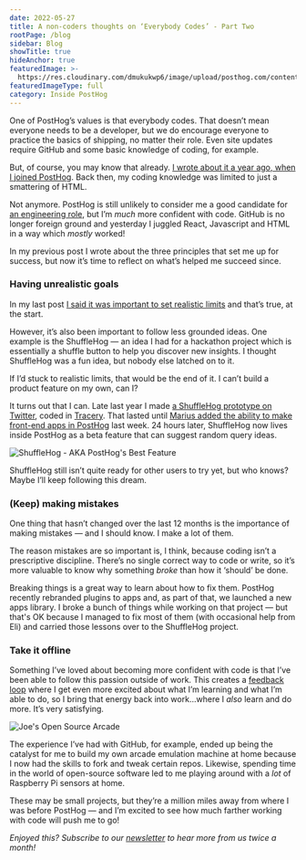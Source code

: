 ```yaml
---
date: 2022-05-27
title: A non-coders thoughts on ‘Everybody Codes’ - Part Two
rootPage: /blog
sidebar: Blog
showTitle: true
hideAnchor: true
featuredImage: >-
  https://res.cloudinary.com/dmukukwp6/image/upload/posthog.com/contents/images/blog/migrating-hog.png
featuredImageType: full
category: Inside PostHog
---
```


One of PostHog’s values is that everybody codes. That doesn’t mean everyone needs to be a developer, but we do encourage everyone to practice the basics of shipping, no matter their role. Even site updates require GitHub and some basic knowledge of coding, for example. 

But, of course, you may know that already. [I wrote about it a year ago, when I joined PostHog](/blog/a-non-coders-thoughts-on-everybody-codes-culture). Back then, my coding knowledge was limited to just a smattering of HTML.

Not anymore. PostHog is still unlikely to consider me a good candidate for [an engineering  role](/careers), but I’m _much_ more confident with code. GitHub is no longer foreign ground and yesterday I juggled React, Javascript and HTML in a way which _mostly_ worked! 

In my previous post I wrote about the three principles that set me up for success, but now it’s time to reflect on what’s helped me succeed since. 

### Having unrealistic goals
In my last post [I said it was important to set realistic limits](/blog/a-non-coders-thoughts-on-everybody-codes-culture) and that’s true, at the start.

However, it’s also been important to follow less grounded ideas. One example is the ShuffleHog — an idea I had for a hackathon project which is essentially a shuffle button to help you discover new insights. I thought ShuffleHog was a fun idea, but nobody else latched on to it.

If I’d stuck to realistic limits, that would be the end of it. I can’t  build a product feature on my own, can I?

It turns out that I can. Late last year I made [a ShuffleHog prototype on Twitter](https://twitter.com/thehogbot), coded in [Tracery](https://www.tracery.io/). That lasted until [Marius added the ability to make front-end apps in PostHog](https://github.com/PostHog/posthog/issues/9654#issuecomment-1133222836) last week. 24 hours later, ShuffleHog now lives inside PostHog as a beta feature that can suggest random query ideas.

![ShuffleHog - AKA PostHog's Best Feature](https://res.cloudinary.com/dmukukwp6/image/upload/v1710055416/posthog.com/contents/images/blog/non-coders-thoughts/shufflehog_app.png)

ShuffleHog still isn’t quite ready for other users to try yet, but who knows? Maybe I’ll keep following this dream. 

### (Keep) making mistakes
One thing that hasn’t changed over the last 12 months is the importance of making mistakes — and I should know. I make a lot of them.

The reason mistakes are so important is, I think, because coding isn’t a prescriptive discipline. There’s no single correct way to code or write, so it’s more valuable to know why something _broke_ than how it ‘should’ be done. 

Breaking things is a great way to learn about how to fix them. PostHog recently rebranded plugins to apps and, as part of that, we launched a new apps library. I broke a bunch of things while working on that project — but that's OK because I managed to fix most of them (with occasional help from Eli) and carried those lessons over to the ShuffleHog project.

### Take it offline
Something I’ve loved about becoming more confident with code is that I’ve been able to follow this passion outside of work. This creates a [feedback loop](/newsletter/how-to-give-feedback) where I get even more excited about what I’m learning and what I’m able to do, so I bring that energy back into work…where I _also_ learn and do more. It’s very satisfying. 

![Joe's Open Source Arcade](https://res.cloudinary.com/dmukukwp6/image/upload/v1710055416/posthog.com/contents/images/blog/non-coders-thoughts/arcade_open_source.png)

The experience I’ve had with GitHub, for example, ended up being the catalyst for me to build my own arcade emulation machine at home because I now had the skills to fork and tweak certain repos. Likewise, spending time in the world of open-source software led to me playing around with a _lot_ of Raspberry Pi sensors at home.

These may be small projects, but they’re a million miles away from where I was before PostHog — and I’m excited to see how much farther working with code will push me to go!

_Enjoyed this? Subscribe to our [newsletter](https://newsletter.posthog.com/subscribe) to hear more from us twice a month!_
